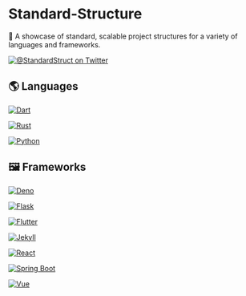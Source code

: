 # Standard-Structure

📂 A showcase of standard, scalable project structures for a variety of languages and frameworks.

[![@StandardStruct on Twitter](https://img.shields.io/twitter/follow/StandardStruct?style=social)](https://twitter.com/StandardStruct/)

## 🌎 Languages

[![Dart](http://img.shields.io/static/v1?label=Language&message=Dart&color=0175c2&logo=dart&logoColor=white&style=for-the-badge)](languages/dart)

[![Rust](http://img.shields.io/static/v1?label=Language&message=Rust&color=black&logo=rust&logoColor=white&style=for-the-badge)](languages/rust)

[![Python](http://img.shields.io/static/v1?label=Language&message=Python&color=3776AB&logo=python&logoColor=white&style=for-the-badge)](languages/python)

## 🖼️ Frameworks

[![Deno](https://img.shields.io/static/v1?label=Framework&message=Deno&color=black&logo=deno&logoColor=white&style=for-the-badge)](frameworks/deno)

[![Flask](https://img.shields.io/static/v1?label=Framework&message=Flask&color=black&logo=flask&logoColor=white&style=for-the-badge)](frameworks/flask)

[![Flutter](https://img.shields.io/static/v1?label=Framework&message=Flutter&color=52C0F2&logo=flutter&logoColor=white&style=for-the-badge)](frameworks/flutter)

[![Jekyll](https://img.shields.io/static/v1?label=Framework&message=Jekyll&color=CC0000&logo=Jekyll&logoColor=white&style=for-the-badge)](frameworks/jekyll)

[![React](http://img.shields.io/static/v1?label=Framework&message=React&color=46a3bd&logo=react&logoColor=white&style=for-the-badge)](frameworks/react)

[![Spring Boot](https://img.shields.io/static/v1?label=Framework&message=Spring%20Boot&color=6DB33F&logo=spring&logoColor=white&style=for-the-badge)](frameworks/spring-boot)

[![Vue](https://img.shields.io/static/v1?label=Framework&message=Vue&color=4FC08D&logo=vue.js&logoColor=white&style=for-the-badge)](frameworks/vue)